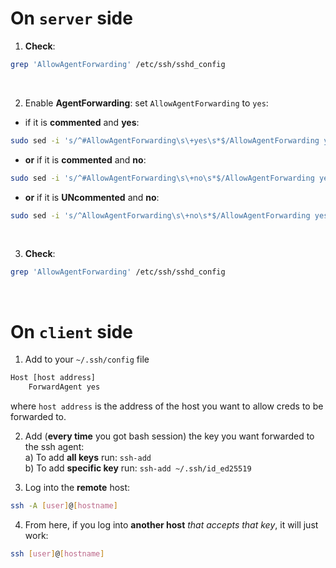 # On ``server`` side
1. **Check**: 
```bash
grep 'AllowAgentForwarding' /etc/ssh/sshd_config
```

<br>

2. Enable **AgentForwarding**: set ``AllowAgentForwarding`` to ``yes``:
- if it is **commented** and **yes**:
```bash
sudo sed -i 's/^#AllowAgentForwarding\s\+yes\s*$/AllowAgentForwarding yes/' /etc/ssh/sshd_config
```
- **or** if it is **commented** and **no**:
```bash
sudo sed -i 's/^#AllowAgentForwarding\s\+no\s*$/AllowAgentForwarding yes/' /etc/ssh/sshd_config
```
- **or** if it is **UNcommented** and **no**:
```bash
sudo sed -i 's/^AllowAgentForwarding\s\+no\s*$/AllowAgentForwarding yes/' /etc/ssh/sshd_config
```

<br>

3. **Check**: 
```bash
grep 'AllowAgentForwarding' /etc/ssh/sshd_config
```

<br>

# On ``client`` side
1. Add to your ``~/.ssh/config`` file
```bash
Host [host address]
    ForwardAgent yes
```
where ``host address`` is the address of the host you want to allow creds to be forwarded to.

2. Add (**every time** you got bash session) the key you want forwarded to the ssh agent:<br>
   a) To add **all keys** run: ``ssh-add`` <br>
   b) To add **specific key** run: ``ssh-add ~/.ssh/id_ed25519`` <br>

3. Log into the **remote** host:
```bash
ssh -A [user]@[hostname]
```

4. From here, if you log into **another host** *that accepts that key*, it will just work:
```bash
ssh [user]@[hostname]
```
